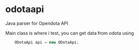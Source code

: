 # odotaapi
Java parser for Opendota API

Main class is where i test, you can get data from odota using

```java
	ODotaApi api = new ODotaApi;
```

